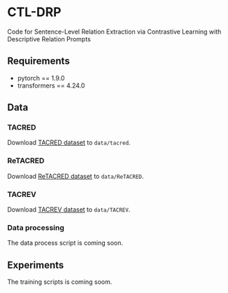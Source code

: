 # CTL-DRP
Code for Sentence-Level Relation Extraction via Contrastive Learning with Descriptive Relation Prompts

## Requirements
* pytorch == 1.9.0
* transformers == 4.24.0

## Data
### TACRED
Download [TACRED dataset](https://nlp.stanford.edu/projects/tacred/) to `data/tacred`.
### ReTACRED
Download [ReTACRED dataset](https://github.com/gstoica27/Re-TACRED) to `data/ReTACRED`.
### TACREV
Download [TACREV dataset](https://github.com/DFKI-NLP/tacrev) to `data/TACREV`.
### Data processing
The data process script is coming soon.

## Experiments
The training scripts is coming soom.
